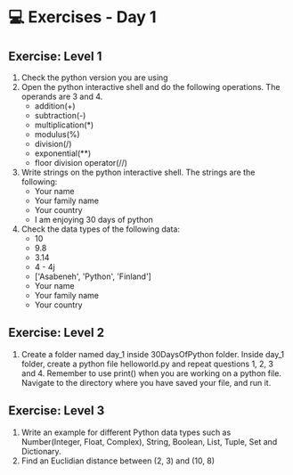 # 💻 Exercises - Day 1

## Exercise: Level 1
1. Check the python version you are using
2. Open the python interactive shell and do the following operations. The operands are 3 and 4.
    * addition(+)
    * subtraction(-)
    * multiplication(*)
    * modulus(%)
    * division(/)
    * exponential(**)
    * floor division operator(//)
3. Write strings on the python interactive shell. The    strings are the following:
    * Your name
    * Your family name
    * Your country
    * I am enjoying 30 days of python
4. Check the data types of the following data:
    * 10
    * 9.8
    * 3.14
    * 4 - 4j
    * ['Asabeneh', 'Python', 'Finland']
    * Your name
    * Your family name
    * Your country

## Exercise: Level 2
1. Create a folder named day_1 inside 30DaysOfPython folder. Inside day_1 folder, create a python file helloworld.py and repeat questions 1, 2, 3 and 4. Remember to use print() when you are working on a python file. Navigate to the directory where you have saved your file, and run it.

## Exercise: Level 3
1. Write an example for different Python data types such as Number(Integer, Float, Complex), String, Boolean, List, Tuple, Set and Dictionary.
2. Find an Euclidian distance between (2, 3) and (10, 8)